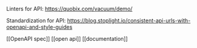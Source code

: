 Linters for API: 
https://quobix.com/vacuum/demo/

Standardization for API:
https://blog.stoplight.io/consistent-api-urls-with-openapi-and-style-guides

[[OpenAPI spec]] [[open api]]
 [[documentation]]